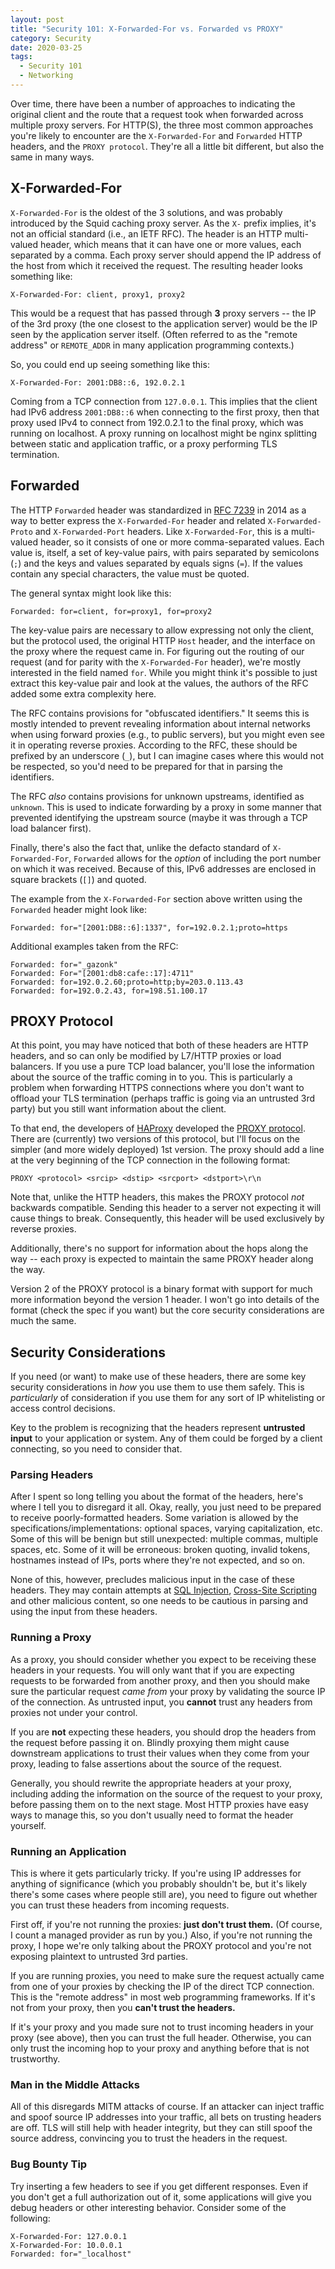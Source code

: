 ```yaml
---
layout: post
title: "Security 101: X-Forwarded-For vs. Forwarded vs PROXY"
category: Security
date: 2020-03-25
tags:
  - Security 101
  - Networking
---
```

Over time, there have been a number of approaches to indicating the original
client and the route that a request took when forwarded across multiple proxy
servers.  For HTTP(S), the three most common approaches you're likely to
encounter are the `X-Forwarded-For` and `Forwarded` HTTP headers, and the `PROXY
protocol`.  They're all a little bit different, but also the same in many ways.

## X-Forwarded-For ##

`X-Forwarded-For` is the oldest of the 3 solutions, and was probably introduced
by the Squid caching proxy server.  As the `X-` prefix implies, it's not an
official standard (i.e., an IETF RFC).  The header is an HTTP multi-valued
header, which means that it can have one or more values, each separated by a
comma.  Each proxy server should append the IP address of the host from which it
received the request.  The resulting header looks something like:

```
X-Forwarded-For: client, proxy1, proxy2
```

This would be a request that has passed through **3** proxy servers -- the IP of
the 3rd proxy (the one closest to the application server) would be the IP seen
by the application server itself.  (Often referred to as the "remote address" or
`REMOTE_ADDR` in many application programming contexts.)

So, you could end up seeing something like this:

```
X-Forwarded-For: 2001:DB8::6, 192.0.2.1
```

Coming from a TCP connection from `127.0.0.1`.  This implies that the client had
IPv6 address `2001:DB8::6` when connecting to the first proxy, then that proxy
used IPv4 to connect from 192.0.2.1 to the final proxy, which was running on
localhost.  A proxy running on localhost might be nginx splitting between static
and application traffic, or a proxy performing TLS termination.

## Forwarded ##

The HTTP `Forwarded` header was standardized in [RFC
7239](https://tools.ietf.org/html/rfc7239) in 2014 as a way to better express
the `X-Forwarded-For` header and related `X-Forwarded-Proto` and
`X-Forwarded-Port` headers.  Like `X-Forwarded-For`, this is a multi-valued
header, so it consists of one or more comma-separated values.  Each value is,
itself, a set of key-value pairs, with pairs separated by semicolons (`;`) and
the keys and values separated by equals signs (`=`).  If the values contain any
special characters, the value must be quoted.

The general syntax might look like this:

```
Forwarded: for=client, for=proxy1, for=proxy2
```

The key-value pairs are necessary to allow expressing not only the client, but
the protocol used, the original HTTP `Host` header, and the interface on the
proxy where the request came in.  For figuring out the routing of our request
(and for parity with the `X-Forwarded-For` header), we're mostly interested in
the field named `for`.  While you might think it's possible to just extract this
key-value pair and look at the values, the authors of the RFC added some extra
complexity here.

The RFC contains provisions for "obfuscated identifiers."  It seems this is
mostly intended to prevent revealing information about internal networks when
using forward proxies (e.g., to public servers), but you might even see it in
operating reverse proxies.  According to the RFC, these should be prefixed by an
underscore (`_`), but I can imagine cases where this would not be respected, so
you'd need to be prepared for that in parsing the identifiers.

The RFC *also* contains provisions for unknown upstreams, identified as
`unknown`.  This is used to indicate forwarding by a proxy in some manner that
prevented identifying the upstream source (maybe it was through a TCP load
balancer first).

Finally, there's also the fact that, unlike the defacto standard of
`X-Forwarded-For`, `Forwarded` allows for the *option* of including the port
number on which it was received.  Because of this, IPv6 addresses are enclosed
in square brackets (`[]`) and quoted.

The example from the `X-Forwarded-For` section above written using the
`Forwarded` header might look like:

```
Forwarded: for="[2001:DB8::6]:1337", for=192.0.2.1;proto=https
```

Additional examples taken from the RFC:

```
Forwarded: for="_gazonk"
Forwarded: For="[2001:db8:cafe::17]:4711"
Forwarded: for=192.0.2.60;proto=http;by=203.0.113.43
Forwarded: for=192.0.2.43, for=198.51.100.17
```

## PROXY Protocol ##

At this point, you may have noticed that both of these headers are HTTP headers,
and so can only be modified by L7/HTTP proxies or load balancers.  If you use a
pure TCP load balancer, you'll lose the information about the source of the
traffic coming in to you.  This is particularly a problem when forwarding HTTPS
connections where you don't want to offload your TLS termination (perhaps
traffic is going via an untrusted 3rd party) but you still want information
about the client.

To that end, the developers of [HAProxy](https://www.haproxy.org/) developed the
[PROXY protocol](https://www.haproxy.org/download/1.8/doc/proxy-protocol.txt).
There are (currently) two versions of this protocol, but I'll focus on the
simpler (and more widely deployed) 1st version.  The proxy should add a line at
the very beginning of the TCP connection in the following format:

```
PROXY <protocol> <srcip> <dstip> <srcport> <dstport>\r\n
```

Note that, unlike the HTTP headers, this makes the PROXY protocol *not*
backwards compatible.  Sending this header to a server not expecting it will
cause things to break.  Consequently, this header will be used exclusively by
reverse proxies.

Additionally, there's no support for information about the hops along the way --
each proxy is expected to maintain the same PROXY header along the way.

Version 2 of the PROXY protocol is a binary format with support for much more
information beyond the version 1 header.  I won't go into details of the format
(check the spec if you want) but the core security considerations are much the
same.

## Security Considerations ##

If you need (or want) to make use of these headers, there are some key security
considerations in *how* you use them to use them safely.  This is *particularly*
of consideration if you use them for any sort of IP whitelisting or access
control decisions.

Key to the problem is recognizing that the headers represent **untrusted
input** to your application or system.  Any of them could be forged by a client
connecting, so you need to consider that.

### Parsing Headers ###

After I spent so long telling you about the format of the headers, here's where
I tell you to disregard it all.  Okay, really, you just need to be prepared to
receive poorly-formatted headers.  Some variation is allowed by the
specifications/implementations: optional spaces, varying capitalization, etc.
Some of this will be benign but still unexpected: multiple commas, multiple
spaces, etc.  Some of it will be erroneous: broken quoting, invalid tokens,
hostnames instead of IPs, ports where they're not expected, and so on.

None of this, however, precludes malicious input in the case of these headers.
They may contain attempts at [SQL
Injection](https://owasp.org/www-community/attacks/SQL_Injection),
[Cross-Site Scripting](https://owasp.org/www-community/attacks/xss/) and other
malicious content, so one needs to be cautious in parsing and using the input
from these headers.

### Running a Proxy ###

As a proxy, you should consider whether you expect to be receiving these headers
in your requests.  You will only want that if you are expecting requests to be
forwarded from another proxy, and then you should make sure the particular
request *came from* your proxy by validating the source IP of the connection.
As untrusted input, you **cannot** trust any headers from proxies not under your
control.

If you are **not** expecting these headers, you should drop the headers from the
request before passing it on.  Blindly proxying them might cause downstream
applications to trust their values when they come from your proxy, leading to
false assertions about the source of the request.

Generally, you should rewrite the appropriate headers at your proxy, including
adding the information on the source of the request to your proxy, before
passing them on to the next stage.  Most HTTP proxies have easy ways to manage
this, so you don't usually need to format the header yourself.

### Running an Application ###

This is where it gets particularly tricky.  If you're using IP addresses for
anything of significance (which you probably shouldn't be, but it's likely
there's some cases where people still are), you need to figure out whether you
can trust these headers from incoming requests.

First off, if you're not running the proxies: **just don't trust them.**  (Of
course, I count a managed provider as run by you.)  Also,
if you're not running the proxy, I hope we're only talking about the PROXY
protocol and you're not exposing plaintext to untrusted 3rd parties.

If you are running proxies, you need to make sure the request actually came from
one of your proxies by checking the IP of the direct TCP connection.  This is
the "remote address" in most web programming frameworks.  If it's not from your
proxy, then you **can't trust the headers.**

If it's your proxy and you made sure not to trust incoming headers in your proxy
(see above), then you can trust the full header.  Otherwise, you can only trust
the incoming hop to your proxy and anything before that is not trustworthy.

### Man in the Middle Attacks ###

All of this disregards MITM attacks of course.  If an attacker can inject
traffic and spoof source IP addresses into your traffic, all bets on trusting
headers are off.  TLS will still help with header integrity, but they can still
spoof the source address, convincing you to trust the headers in the request.

### Bug Bounty Tip ###

Try inserting a few headers to see if you get different responses.  Even if you
don't get a full authorization out of it, some applications will give you debug
headers or other interesting behavior.  Consider some of the following:

```
X-Forwarded-For: 127.0.0.1
X-Forwarded-For: 10.0.0.1
Forwarded: for="_localhost"
```
